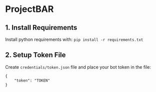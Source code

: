 # ProjectBAR

## 1. Install Requirements

Install python requirements with: `pip install -r requirements.txt`

## 2. Setup Token File

Create `credentials/token.json` file and place your bot token in the file:
```
{
    "token": "TOKEN"
}
```